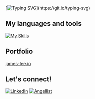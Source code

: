 [![Typing SVG](https://readme-typing-svg.demolab.com?font=Open+Sans&weight=600&size=26&duration=3000&pause=1000&color=15A3F7&width=435&lines=Hello+World!+I'm+James+Lee;Full+Stack+Software+Engineer+in+LA;Checkout+my+projects+below!)](https://git.io/typing-svg)

## My languages and tools

[![My Skills](https://skillicons.dev/icons?i=js,nodejs,py,react,redux,express,flask,postgres,sqlite,html,css,heroku,git,github,vscode)](https://skillicons.dev)

## Portfolio
[james-lee.io](https://james-lee.io)

## Let's connect!

[![LinkedIn](https://img.shields.io/badge/linkedin-%230077B5.svg?style=for-the-badge&logo=linkedin&logoColor=white)](https://www.linkedin.com/in/jameswonlee/)
[![Angellist](https://img.shields.io/badge/AngelList-%23D4D4D4.svg?style=for-the-badge&logo=AngelList&logoColor=black)](https://angel.co/u/james-lee-217)


<!--
**jameswonlee/jameswonlee** is a ✨ _special_ ✨ repository because its `README.md` (this file) appears on your GitHub profile.

Here are some ideas to get you started:

- 🔭 I’m currently working on ...
- 🌱 I’m currently learning ...
- 👯 I’m looking to collaborate on ...
- 🤔 I’m looking for help with ...
- 💬 Ask me about ...
- 📫 How to reach me: ...
- 😄 Pronouns: ...
- ⚡ Fun fact: ...
-->
